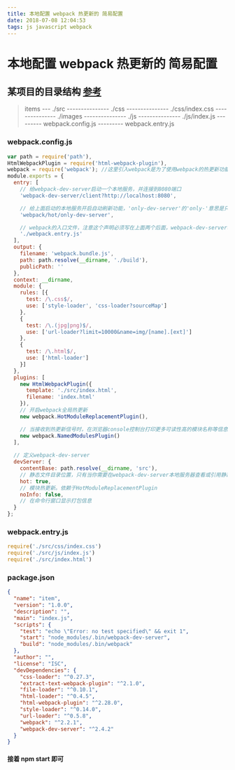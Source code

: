 ```yaml
---
title: 本地配置 webpack 热更新的 简易配置
date: 2018-07-08 12:04:53
tags: js javascript webpack
---
```


# 本地配置 webpack 热更新的 简易配置

## 某项目的目录结构 [参考](https://github.com/kingvid-chan/webpack2-lessons/tree/master/lesson2)

> items --- ./src
> --------------- ./css
> --------------- ./css/index.css
> --------------- ./images
> --------------- ./js
> --------------- ./js/index.js
> --------- webpack.config.js
> --------- webpack.entry.js

### webpack.config.js

```js
var path = require('path'),
HtmlWebpackPlugin = require('html-webpack-plugin'),
webpack = require('webpack'); //这里引入webpack是为了使用webpack的热更新功能以及其他自带插件，见 module.exports.plugins
module.exports = {
  entry: [
    // 给webpack-dev-server启动一个本地服务，并连接到8080端口
    'webpack-dev-server/client?http://localhost:8080',

    // 给上面启动的本地服务开启自动刷新功能，'only-dev-server'的'only-'意思是只有当模块允许被热更新之后才有热加载，否则就是整页刷新
    'webpack/hot/only-dev-server',

    // webpack的入口文件，注意这个声明必须写在上面两个后面，webpack-dev-server才有效
    './webpack.entry.js'
  ],
  output: {
    filename: 'webpack.bundle.js',
    path: path.resolve(__dirname, './build'),
    publicPath: ''
  },
  context: __dirname,
  module: {
    rules: [{
      test: /\.css$/,
      use: ['style-loader', 'css-loader?sourceMap']
    },
    {
      test: /\.(jpg|png)$/,
      use: ['url-loader?limit=10000&name=img/[name].[ext]']
    },
    {
      test: /\.html$/,
      use: ['html-loader']
    }]
  },
  plugins: [
    new HtmlWebpackPlugin({
      template: './src/index.html',
      filename: 'index.html'
    }),
    // 开启webpack全局热更新
    new webpack.HotModuleReplacementPlugin(),

    // 当接收到热更新信号时，在浏览器console控制台打印更多可读性高的模块名称等信息
    new webpack.NamedModulesPlugin()
  ],
  
  // 定义webpack-dev-server
  devServer: {
    contentBase: path.resolve(__dirname, 'src'),
    // 静态文件目录位置，只有当你需要在webpack-dev-server本地服务器查看或引用静态文件时用到。类型：boolean | string | array, 建议使用绝对路径
    hot: true,
    // 模块热更新。依赖于HotModuleReplacementPlugin
    noInfo: false,
    // 在命令行窗口显示打包信息
  }
};
```

### webpack.entry.js

``` js
require('./src/css/index.css')
require('./src/js/index.js')
require('./src/index.html')
```

### package.json

``` json
{
  "name": "item",
  "version": "1.0.0",
  "description": "",
  "main": "index.js",
  "scripts": {
    "test": "echo \"Error: no test specified\" && exit 1",
    "start": "node_modules/.bin/webpack-dev-server",
    "build": "node_modules/.bin/webpack"
  },
  "author": "",
  "license": "ISC",
  "devDependencies": {
    "css-loader": "^0.27.3",
    "extract-text-webpack-plugin": "^2.1.0",
    "file-loader": "^0.10.1",
    "html-loader": "^0.4.5",
    "html-webpack-plugin": "^2.28.0",
    "style-loader": "^0.14.0",
    "url-loader": "^0.5.8",
    "webpack": "^2.2.1",
    "webpack-dev-server": "^2.4.2"
  }
}

```

#### 接着 npm start 即可